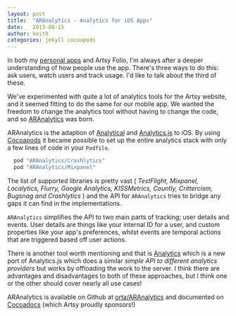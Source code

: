```yaml
---
layout: post
title:  "ARAnalytics - Analytics for iOS Apps"
date:   2013-08-15
author: keith
categories: jekyll cocoapods
---
```


In both my [personal apps](http://orta.github.com) and Artsy Folio, I'm always after a deeper understanding of how people use the app. There's three ways to do this: ask users, watch users and track usage. I'd like to talk about the third of these.

We've experimented with quite a lot of analytics tools for the Artsy website, and it seemed fitting to do the same for our mobile app. We wanted the freedom to change the analytics tool without having to change the code, and so [ARAnalytics](http://github.com/orta/ARAnalytics) was born.

<!-- more -->

ARAnalytics is the adaption of [Analytical](https://github.com/jkrall/analytical) and  [Analytics.js](http://segmentio.github.com/analytics.js/) to iOS. By using [Cocoapods](http://cocoapods.org) it became possible to set up the entire analytics stack with only a few lines of code in your `Podfile`.

``` ruby
  pod "ARAnalytics/Crashlytics"
  pod "ARAnalytics/Mixpanel"
```

The list of supported libraries is pretty vast ( _TestFlight, Mixpanel, Localytics, Flurry, Google Analytics, KISSMetrics, Countly, Crittercism, Bugsnag and Crashlytics_ ) and the API for `ARAnalytics` tries to bridge any gaps it can find in the implementations.

`ARAnalytics` simplifies the API to two main parts of tracking; user details and events. User details are things like your internal ID for a user, and custom properties like your app's preferences, whilst events are temporal actions that are triggered based off user actions. 
 
There is another tool worth mentioning and that is [Analytics](http://cocoadocs.org/dosets/Analytics/0.0.5/) which is a new port of Analytics.js which does a similar _simple API to different analytics providers_ but works by offloading the work to the server. I think there are advantages and disadvantages to both of these approaches, but I think one or the other should cover nearly all use cases!

ARAnalytics is available on Github at [orta/ARAnalytics](http://github.com/orta/ARAnalytics) and documented on [Cocoadocs](http://cocoadocs.org/docsets/ARAnalytics/1.2/) (which Artsy proudly sponsors!)
